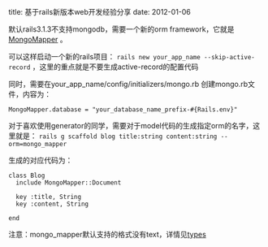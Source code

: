 title: 基于rails新版本web开发经验分享
date: 2012-01-06

默认rails3.1.3不支持mongodb，需要一个新的orm framework，它就是[MongoMapper](http://mongomapper.com/) 。

可以这样启动一个新的rails项目： `rails new your_app_name --skip-active-record` ，这里的重点就是不要生成active-record的配置代码

同时，需要在your_app_name/config/initializers/mongo.rb 创建mongo.rb文件，内容为：

`MongoMapper.database = "your_database_name_prefix-#{Rails.env}"`

对于喜欢使用generator的同学，需要对于model代码的生成指定orm的名字，这里就是： `rails g scaffold blog title:string content:string --orm=mongo_mapper`

生成的对应代码为：

    class Blog
      include MongoMapper::Document

      key :title, String
      key :content, String

    end

注意：mongo_mapper默认支持的格式没有text，详情见[types](http://mongomapper.com/documentation/types.html)
